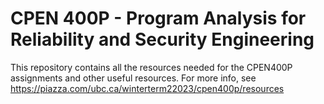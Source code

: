# CPEN 400P - Program Analysis for Reliability and Security Engineering

This repository contains all the resources needed for the CPEN400P assignments and other useful resources. For more info, see https://piazza.com/ubc.ca/winterterm22023/cpen400p/resources 
